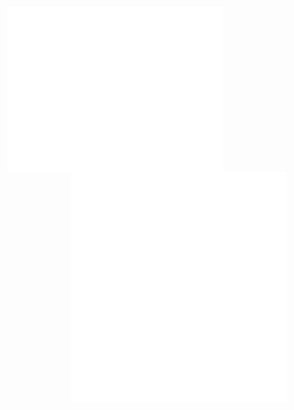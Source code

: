[<img align="left" width="390" alt="🦑" src="https://raw.githubusercontent.com/TheMajorMayhem/TheMajorMayhem/9d94718d92b0b27f86eb40d814da6a57515eb00b/github-metrics.svg">](#)
[<img align="right" width="390" alt="🦑" src="https://raw.githubusercontent.com/TheMajorMayhem/TheMajorMayhem/6759101c69cab491a9dbc64828d7e8694ac3b75d/metrics.plugin.languages.indepth.svg">](#)
[<img align="right" width="390" alt="🦑" src="https://raw.githubusercontent.com/TheMajorMayhem/TheMajorMayhem/cae7d2e88bcd98816fc9304160374c8c2b5df0e9/metrics.plugin.achievements.compact.svg">](#)
